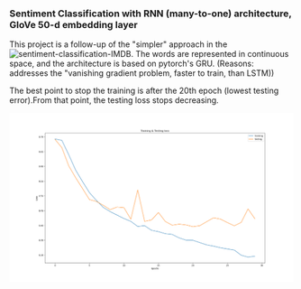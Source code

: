 ### Sentiment Classification with RNN (many-to-one) architecture, GloVe 50-d embedding layer

This project is a follow-up of the "simpler" approach in the ![sentiment-classification-IMDB](https://github.com/andrasnagy-data/sentiment-classification-IMDB).
The words are represented in continuous space, and the architecture is based on pytorch's GRU. (Reasons: addresses the "vanishing gradient problem, faster to train, than LSTM))

The best point to stop the training is after the 20th epoch (lowest testing error).From that point, the testing loss stops decreasing.

![image](training_evaluation.png)

